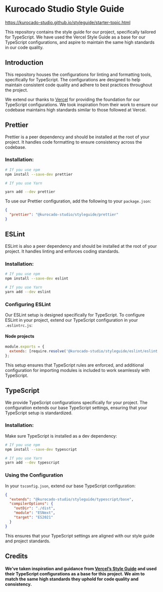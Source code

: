 # Kurocado Studio Style Guide

https://kurocado-studio.github.io/styleguide/starter-topic.html

This repository contains the style guide for our project, specifically tailored for TypeScript. We
have used the Vercel Style Guide as a base for our TypeScript configurations, and aspire to maintain
the same high standards in our code quality.

## Introduction

This repository houses the configurations for linting and formatting tools, specifically for
TypeScript. The configurations are designed to help maintain consistent code quality and adhere to
best practices throughout the project.

We extend our thanks to [Vercel](https://vercel.com) for providing the foundation for our TypeScript
configurations. We took inspiration from their work to ensure our codebase maintains high standards
similar to those followed at Vercel.

## Prettier

Prettier is a peer dependency and should be installed at the root of your project. It handles code
formatting to ensure consistency across the codebase.

### Installation:

```bash
# If you use npm
npm install --save-dev prettier

# If you use Yarn

yarn add --dev prettier
```

To use our Prettier configuration, add the following to your `package.json`:

```json
{
  "prettier": "@kurocado-studio/styleguide/prettier"
}
```

## ESLint

ESLint is also a peer dependency and should be installed at the root of your project. It handles
linting and enforces coding standards.

### Installation:

```bash
# If you use npm
npm install --save-dev eslint

# If you use Yarn
yarn add --dev eslint
```

### Configuring ESLint

Our ESLint setup is designed specifically for TypeScript. To configure ESLint in your project,
extend our TypeScript configuration in your `.eslintrc.js`:

#### Node projects

```javascript
module.exports = {
  extends: [require.resolve('@kurocado-studio/styleguide/eslint/eslint.node')],
};
```

This setup ensures that TypeScript rules are enforced, and additional configuration for importing
modules is included to work seamlessly with TypeScript.

## TypeScript

We provide TypeScript configurations specifically for your project. The configuration extends our
base TypeScript settings, ensuring that your TypeScript setup is standardized.

### Installation:

Make sure TypeScript is installed as a dev dependency:

```bash
# If you use npm
npm install --save-dev typescript

# If you use Yarn
yarn add --dev typescript
```

### Using the Configuration

In your `tsconfig.json`, extend our base TypeScript configuration:

```json
{
  "extends": "@kurocado-studio/styleguide/typescript/base",
  "compilerOptions": {
    "outDir": "./dist",
    "module": "ESNext",
    "target": "ES2021"
  }
}
```

This ensures that your TypeScript settings are aligned with our style guide and project standards.

## Credits

#### We’ve taken inspiration and guidance from [Vercel’s Style Guide](https://vercel.com) and used their TypeScript configurations as a base for this project. We aim to match the same high standards they uphold for code quality and consistency.
